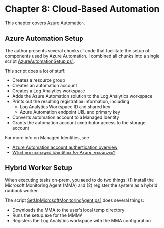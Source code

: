 # Chapter 8: Cloud-Based Automation
This chapter covers Azure Automation.

## Azure Automation Setup
The author presents several chunks of code that facilitate the setup of components used by Azure Automation. I combined all chunks into a single script [AzureAutomationSetup.ps1](AzureAutomationSetup.ps1). 

This script does a lot of stuff:  
- Creates a resource group
- Creates an automation account
- Creates a Log Analytics workspace
- Adds the Azure Automation solution to the Log Analytics workspace
- Prints out the resulting registration information, including
  - Log Analytics Workspace ID and shared key
  - Azure Automation endpoint URL and primary key
- Converts automation account to a Managed Identity
- Grants the automation account contributor access to the storage account

For more info on Managed Identities, see
- [Azure Automation account authentication overview](https://docs.microsoft.com/en-us/azure/automation/automation-security-overview?WT.mc_id=Portal-Microsoft_Azure_Automation#managed-identities-preview)
- [What are managed identities for Azure resources?](https://docs.microsoft.com/en-us/azure/automation/automation-security-overview?WT.mc_id=Portal-Microsoft_Azure_Automation#managed-identities-preview)

## Hybrid Worker Setup
When executing tasks on-prem, you need to do two things: (1) install the Microsoft Monitoring Agent (MMA) and (2) register the system as a hybrid runbook worker.

The script [SetUpMicrosoftMonitoringAgent.ps1](SetUpMicrosoftMonitoringAgent.ps1) does several things:
- Downloads the MMA to the user's local temp directory
- Runs the setup.exe for the MMMA
- Registers the Log Analytics workspace with the MMA configuration


